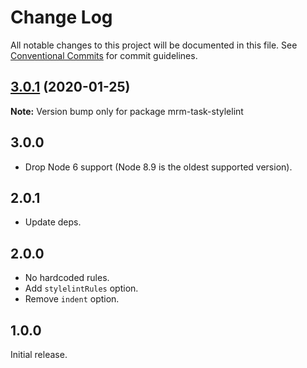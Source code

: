 # Change Log

All notable changes to this project will be documented in this file.
See [Conventional Commits](https://conventionalcommits.org) for commit guidelines.

## [3.0.1](https://github.com/sapegin/mrm-tasks/compare/mrm-task-stylelint@3.0.0...mrm-task-stylelint@3.0.1) (2020-01-25)

**Note:** Version bump only for package mrm-task-stylelint





## 3.0.0

- Drop Node 6 support (Node 8.9 is the oldest supported version).

## 2.0.1

- Update deps.

## 2.0.0

- No hardcoded rules.
- Add `stylelintRules` option.
- Remove `indent` option.

## 1.0.0

Initial release.
